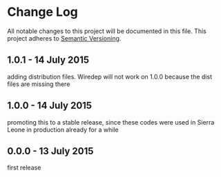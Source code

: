 # Change Log
All notable changes to this project will be documented in this file.
This project adheres to [Semantic Versioning](http://semver.org/).

## 1.0.1 - 14 July 2015

adding distribution files. Wiredep will not work on 1.0.0 because the
dist files are missing there

## 1.0.0 - 14 July 2015

promoting this to a stable release, since these codes were used in
Sierra Leone in production already for a while

## 0.0.0 - 13 July 2015

first release
